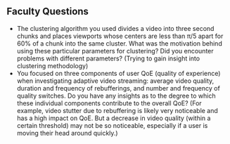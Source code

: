## Faculty Questions

- The clustering algorithm you used divides a video into three second chunks and places viewports whose centers are less than π/5 apart for 60% of a chunk into the same cluster. What was the motivation behind using these particular parameters for clustering? Did you encounter problems with different parameters? (Trying to gain insight into clustering methodology)
- You focused on three components of user QoE (quality of experience) when investigating adaptive video streaming: average video quality, duration and frequency of rebufferings, and number and frequency of quality switches. Do you have any insights as to the degree to which these individual components contribute to the overall QoE? (For example, video stutter due to rebuffering is likely very noticeable and has a high impact on QoE. But a decrease in video quality (within a certain threshold) may not be so noticeable, especially if a user is moving their head around quickly.)




